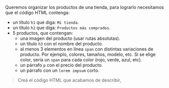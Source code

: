 Queremos organizar los productos de una tienda, para lograrlo necesitamos que el código HTML contenga:

- un título `h1` que diga: `Mi tienda`.
- un título `h2` que diga: `Productos más comprados`.
- 5 productos, que contengan:
  - una imagen del producto (usar rutas absolutas).
  - un título `h3` con el nombre del producto.
  - al menos 3 elementos en línea `span` con distintas variaciones de producto. Por ejemplo, colores, tamaños, modelo, etc. Si se elige color, sería un `span` para cada color (rojo, verde, azul, etc). 
  - un párrafo `p` con el precio del producto.
  - un párrafo con un `lorem impsum`  corto.
  
> Creá el código HTML que acabamos de describir,